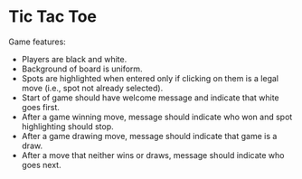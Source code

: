 # Tic Tac Toe

Game features:

* Players are black and white.
* Background of board is uniform.
* Spots are highlighted when entered only if clicking on them is a legal move (i.e., spot not already selected).
* Start of game should have welcome message and indicate that white goes first.
* After a game winning move, message should indicate who won and spot highlighting should stop.
* After a game drawing move, message should indicate that game is a draw.
* After a move that neither wins or draws, message should indicate who goes next.
